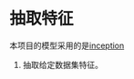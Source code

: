 抽取特征
===========
本项目的模型采用的是[inception](https://github.com/tensorflow/models/tree/master/inception)
1. 抽取给定数据集特征。
